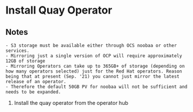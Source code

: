 # Install Quay Operator
## Notes
    - S3 storage must be available either through OCS noobaa or other services.
    - Mirroring just a single version of OCP will require approximately 12GB of storage
    - Mirroring Operators can take up to 365GB+ of storage (depending on how many operators selected) just for the Red Hat operators. Reason being that at present (Sep. '21) you cannot just mirror the latest release of an operator.
    - Therefore the default 50GB PV for noobaa will not be sufficient and needs to be expanded. 

1. Install the quay operator from the operator hub

